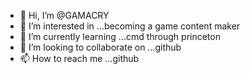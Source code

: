 - 👋 Hi, I’m @GAMACRY
- 👀 I’m interested in ...becoming a game content maker
- 🌱 I’m currently learning ...cmd through princeton
- 💞️ I’m looking to collaborate on ...github
- 📫 How to reach me ...github

<!---
GAMACRY/GAMACRY is a ✨ special ✨ repository because its `README.md` (this file) appears on your GitHub profile.
You can click the Preview link to take a look at your changes.
--->
